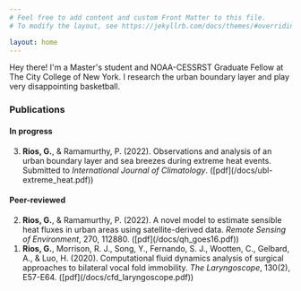 ```yaml
---
# Feel free to add content and custom Front Matter to this file.
# To modify the layout, see https://jekyllrb.com/docs/themes/#overriding-theme-defaults

layout: home
---
```


Hey there! I'm a Master's student and NOAA-CESSRST Graduate Fellow at The City College of New York. I research the urban boundary layer and play very disappointing basketball.

### Publications

#### In progress

<ol reversed start='3'>
	<li><b>Rios, G.</b>, & Ramamurthy, P. (2022). Observations and analysis of an urban boundary layer and sea breezes during extreme heat events. Submitted to <i>International Journal of Climatology</i>. ([pdf](/docs/ubl-extreme_heat.pdf))</li>
</ol>

#### Peer-reviewed
<ol reversed>
	<li><b>Rios, G.</b>, & Ramamurthy, P. (2022). A novel model to estimate sensible heat fluxes  in urban areas using satellite-derived data. <i>Remote Sensing of Environment</i>, 270, 112880. ([pdf](/docs/qh_goes16.pdf)) </li>
	<li><b>Rios, G.</b>, Morrison, R. J., Song, Y., Fernando, S. J., Wootten, C., Gelbard, A., & Luo, H. (2020). Computational fluid dynamics analysis of surgical approaches to bilateral vocal fold immobility. <i>The Laryngoscope</i>, 130(2), E57-E64. ([pdf](/docs/cfd_laryngoscope.pdf))</li>
</ol>
